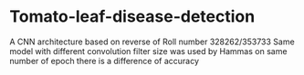 # Tomato-leaf-disease-detection
A CNN architecture based on reverse of Roll number 328262/353733
Same model with different convolution filter size was used by Hammas 
on same number of epoch there is a difference of accuracy 
